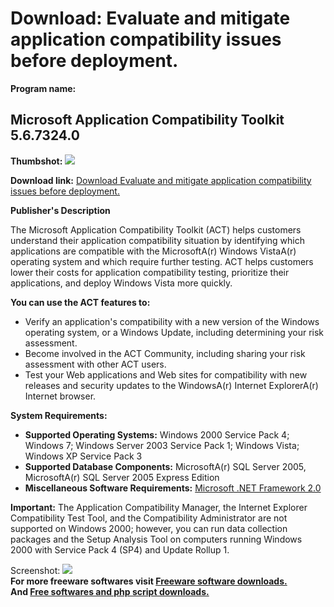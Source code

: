 # Download: Evaluate and mitigate application compatibility issues before deployment.

**Program name:**

## Microsoft Application Compatibility Toolkit 5.6.7324.0

  
**Thumbshot:** ![](http://www.freewarefiles.com/screenshot/msact50_md.gif)   
  
**Download link:** [Download Evaluate and mitigate application compatibility issues before deployment.](http://freesoftwares.boysofts.com/Microsoft-Application-Compatibility-Toolkit_program_13606.html)  
  


**Publisher's Description**  
  


The Microsoft Application Compatibility Toolkit (ACT) helps customers understand their application compatibility situation by identifying which applications are compatible with the MicrosoftA(r) Windows VistaA(r) operating system and which require further testing. ACT helps customers lower their costs for application compatibility testing, prioritize their applications, and deploy Windows Vista more quickly. 

**You can use the ACT features to:**

  * Verify an application's compatibility with a new version of the Windows operating system, or a Windows Update, including determining your risk assessment. 
  * Become involved in the ACT Community, including sharing your risk assessment with other ACT users. 
  * Test your Web applications and Web sites for compatibility with new releases and security updates to the WindowsA(r) Internet ExplorerA(r) Internet browser. 

**System Requirements:**

  * **Supported Operating Systems:** Windows 2000 Service Pack 4; Windows 7; Windows Server 2003 Service Pack 1; Windows Vista; Windows XP Service Pack 3 
  * **Supported Database Components:** MicrosoftA(r) SQL Server 2005, MicrosoftA(r) SQL Server 2005 Express Edition 
  * **Miscellaneous Software Requirements:** [Microsoft .NET Framework 2.0](http://www.freewarefiles.com/Microsoft-NET-Framework-20-x86-Final_program_16026.html)

**Important:** The Application Compatibility Manager, the Internet Explorer Compatibility Test Tool, and the Compatibility Administrator are not supported on Windows 2000; however, you can run data collection packages and the Setup Analysis Tool on computers running Windows 2000 with Service Pack 4 (SP4) and Update Rollup 1.

  
  
Screenshot: ![](http://www.freewarefiles.com/screenshot/msact50.gif)   
**For more freeware softwares visit [Freeware software downloads.](http://freesoftwares.boysofts.com/)**   
**And [Free softwares and php script downloads.](http://www.boysofts.com/)**
